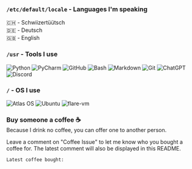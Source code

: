 ### `/etc/default/locale` - Languages I'm speaking
<p style="margin-bottom: 2px;">🇨🇭 - Schwiizertüütsch</p>
<p style="margin-top: 0; margin-bottom: 2px;">🇩🇪 - Deutsch</p>
<p style="margin-top: 0;">🇬🇧 - English</p>

### `/usr` - Tools I use
<p>
  <img alt="Python" src="https://img.shields.io/badge/Python-FBF8CC?style=for-the-badge&logo=Python&logoColor=black" />
  <img alt="PyCharm" src="https://img.shields.io/badge/PyCharm-FDE4CF?style=for-the-badge&logo=pycharm&logoColor=black" /> 
  <img alt="GitHub" src="https://img.shields.io/badge/GitHub-FFCFD2?style=for-the-badge&logo=github&logoColor=black" />
  <img alt="Bash" src="https://img.shields.io/badge/Bash-F1C0E8?style=for-the-badge&logo=gnubash&logoColor=black" />
  <img alt="Markdown" src="https://img.shields.io/badge/Markdown-CFBAF0?style=for-the-badge&logo=markdown&logoColor=black" />
  <img alt="Git" src="https://img.shields.io/badge/Git-90DBF4?style=for-the-badge&logo=git&logoColor=black" />
  <img alt="ChatGPT" src="https://img.shields.io/badge/ChatGPT-98F5E1?style=for-the-badge&logo=openai&logoColor=black" />
  <img alt="Discord" src="https://img.shields.io/badge/Discord-B9FBC0?style=for-the-badge&logo=discord&logoColor=black" />
</p>

### `/` - OS I use
<p>
  <img alt="Atlas OS" src="https://img.shields.io/badge/Atlas%20OS-A3C4F3?style=for-the-badge&logo=atlasos&logoColor=black" />
  <img alt="Ubuntu" src="https://img.shields.io/badge/Ubuntu-white?style=for-the-badge&logo=ubuntu&logoColor=black" />
  <img alt="flare-vm" src="https://img.shields.io/badge/flare--vm-8EECF5?style=for-the-badge" />
</p>

<h3 style="margin-bottom: 2px;">Buy someone a coffee ☕️</h3>
<p style="margin-top: 0;">Because I drink no coffee, you can offer one to another person.

Leave a comment on "Coffee Issue" to let me know who you bought a coffee for. 
The latest comment will also be displayed in this README. 
</p>

`Latest coffee bought:` 
<!-- START-INSERT -->
<!-- END-INSERT -->
